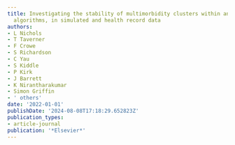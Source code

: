 ```yaml
---
title: Investigating the stability of multimorbidity clusters within and between clustering
  algorithms, in simulated and health record data
authors:
- L Nichols
- T Taverner
- F Crowe
- S Richardson
- C Yau
- S Kiddle
- P Kirk
- J Barrett
- K Nirantharakumar
- Simon Griffin
- ' others'
date: '2022-01-01'
publishDate: '2024-08-08T17:18:29.652823Z'
publication_types:
- article-journal
publication: '*Elsevier*'
---
```

